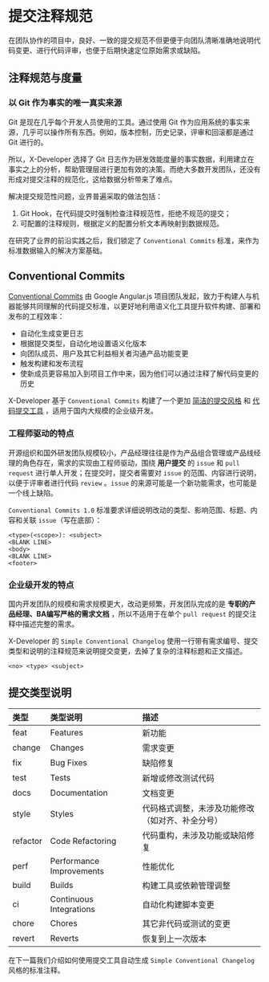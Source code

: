 # 提交注释规范

在团队协作的项目中，良好、一致的提交规范不但更便于向团队清晰准确地说明代码变更、进行代码评审，也便于后期快速定位原始需求或缺陷。

## 注释规范与度量

### 以 Git 作为事实的唯一真实来源

Git 是现在几乎每个开发人员使用的工具。通过使用 Git 作为应用系统的事实来源，几乎可以操作所有东西。例如，版本控制，历史记录，评审和回滚都是通过 Git 进行的。

所以，X-Developer 选择了 Git 日志作为研发效能度量的事实数据，利用建立在事实之上的分析，帮助管理层进行更加有效的决策。而绝大多数开发团队，还没有形成对提交注释的规范化，这给数据分析带来了难点。

解决提交规范性问题，业界普遍采取的做法包括：

1. Git Hook，在代码提交时强制检查注释规范性，拒绝不规范的提交；
2. 可配置的注释规则，根据定义的配置分析文本再映射到数据规范。

在研究了业界的前沿实践之后，我们锁定了 `Conventional Commits` 标准，来作为标准数据输入的解决方案基础。

## Conventional Commits

[Conventional Commits]((https://conventionalcommits.org)) 由 Google Angular.js 项目团队发起，致力于构建人与机器能够共同理解的代码提交标准，以更好地利用语义化工具提升软件构建、部署和发布的工程效率：

- 自动化生成变更日志
- 根据提交类型，自动化地设置语义化版本
- 向团队成员、用户及其它利益相关者沟通产品功能变更
- 触发构建和发布流程
- 使新成员更容易加入到项目工作中来，因为他们可以通过注释了解代码变更的历史

X-Developer 基于 `Conventional Commits` 构建了一个更加 [简洁的提交风格](https://github.com/FieldTech/conventional-commit-types-zh-cn) 和 [代码提交工具](https://github.com/FieldTech/simple-conventional-changelog) ，适用于国内大规模的企业级开发。

### 工程师驱动的特点

开源组织和国外研发团队规模较小，产品经理往往是作为产品组合管理或产品线经理的角色存在，需求的实现由工程师驱动，围绕 **用户提交** 的 `issue` 和 `pull request` 进行单人开发；在提交时，提交者需要对 `issue` 的范围、内容进行说明，以便于评审者进行代码 `review` 。`issue` 的来源可能是一个新功能需求，也可能是一个线上缺陷。

`Conventional Commits 1.0` 标准要求详细说明改动的类型、影响范围、标题、内容和关联 `issue`（写在底部）：

```
<type>(<scope>): <subject>
<BLANK LINE>
<body>
<BLANK LINE>
<footer>
```

### 企业级开发的特点

国内开发团队的规模和需求规模更大，改动更频繁，开发团队完成的是 **专职的产品经理、BA编写严格的需求文档** ，所以不适用于在单个 `pull request` 的提交注释中描述完整的需求。

X-Developer 的 `Simple Conventional Changelog` 使用一行带有需求编号、提交类型和说明的注释规范来说明提交变更，去掉了复杂的注释标题和正文描述。

```
<no> <type> <subject>
```

## 提交类型说明

类型 | 类型说明 | 描述
:----------- | :----------- | :-----------
feat   |     Features   |      新功能
change    |   Changes  |      需求变更
fix   |     Bug Fixes    |      缺陷修复
test   |     Tests    |      新增或修改测试代码
docs  |     Documentation |      文档变更
style |     Styles     |      代码格式调整，未涉及功能修改（如对齐、补全分号）
refactor  |     Code Refactoring     |     代码重构，未涉及功能或缺陷修复
perf   |     Performance Improvements    |      性能优化
build   |     Builds  |     构建工具或依赖管理调整
ci   |    Continuous Integrations    |     自动化构建脚本变更
chore   |     Chores    |     其它非代码或测试的变更
revert   |     Reverts    |     恢复到上一次版本

在下一篇我们介绍如何使用提交工具自动生成 `Simple Conventional Changelog` 风格的标准注释。